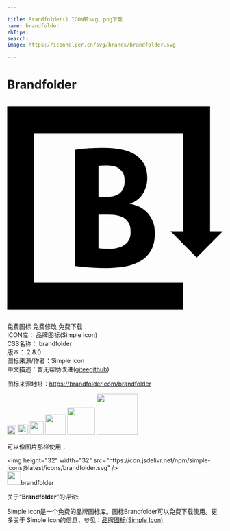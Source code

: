 ```yaml
---

title: Brandfolder() ICON转svg、png下载
name: brandfolder
zhTips: 
search: 
image: https://iconhelper.cn/svg/brands/brandfolder.svg

---
```


# Brandfolder  <small style="font-size: 60%;font-weight: 100"></small>

<div id="svg" class="svg-wrap">
<svg role="img" viewBox="0 0 24 24" xmlns="http://www.w3.org/2000/svg"><title>Brandfolder icon</title><path d="M0,23.291h19.601v-2.978H2.98V3.689h16.626v10.911h-1.422l2.908,2.909L24,14.599 h-1.417V0.709H0V23.291z M16.148,13.356c-0.191-0.406-0.432-0.739-0.72-0.997c-0.287-0.258-0.599-0.454-0.933-0.583 c-0.337-0.132-0.641-0.217-0.916-0.254c0.251-0.034,0.496-0.134,0.735-0.296c0.241-0.161,0.455-0.364,0.647-0.609 c0.192-0.247,0.345-0.535,0.458-0.863c0.115-0.33,0.171-0.686,0.171-1.069c0-0.648-0.126-1.186-0.377-1.617 c-0.252-0.432-0.597-0.775-1.033-1.033c-0.436-0.258-0.948-0.44-1.536-0.547c-0.586-0.108-1.21-0.162-1.868-0.162 c-0.754,0-1.382,0.018-1.887,0.054C8.387,5.417,7.944,5.463,7.56,5.525v12.933c0.684,0.083,1.293,0.141,1.834,0.171 c0.539,0.03,1.082,0.044,1.634,0.044c0.718,0,1.404-0.054,2.057-0.162c0.652-0.107,1.227-0.304,1.723-0.592 c0.499-0.288,0.893-0.68,1.187-1.177c0.294-0.498,0.441-1.135,0.441-1.914C16.436,14.253,16.34,13.763,16.148,13.356z M10.165,7.321c0.91-0.111,1.873-0.054,2.301,0.304c0.38,0.317,0.607,0.599,0.607,1.42c0,0.751-0.357,1.195-0.608,1.356 c-0.251,0.161-0.59,0.368-1.403,0.368s-0.897,0-0.897,0V7.321z M13.194,16.001c-0.449,0.39-1.114,0.552-1.816,0.552 c-0.79,0-1.213-0.072-1.213-0.072v-3.737h1.132c0.711,0,1.438,0.126,1.832,0.464c0.509,0.437,0.611,0.895,0.611,1.505 C13.741,15.322,13.528,15.711,13.194,16.001z"/></svg>
</div>
<detail full-name='brandfolder'></detail>

<div class="detail-page">
<p>
<span><span class="badge-success badge">免费图标</span> <span class="badge-success badge">免费修改</span>  <span class="badge-success badge">免费下载</span> </span>
<br/>
<span>
ICON库：
<span class="badge-secondary badge">品牌图标(Simple Icon)</span> 
</span>
<br/>
<span>
CSS名称：
<span class="badge-secondary badge">brandfolder</span> 
</span>

<br/>
<span>
版本：
<span class="badge-secondary badge">2.8.0</span> 
</span>
<br/>
<span>图标来源/作者：<span class="badge-light badge">Simple Icon</span></span> 
<br/>
<span class="zh-detail">中文描述：暂无<span class="help-link"><span>帮助改进</span>(<a href="https://gitee.com/liuwave/icon-helper/edit/master/json/brands/brandfolder.json" target="_blank" rel="noopener noreferrer">gitee</a><a href="https://github.com/liuwave/icon-helper/edit/master/json/brands/brandfolder.json" target="_blank" rel="noopener noreferrer">github</a></span>)</span><br/>
</p>
</div><div class="description description alert alert-light"><p>图标来源地址：<a href="https://brandfolder.com/brandfolder" target="_blank" rel="noopener noreferrer">https://brandfolder.com/brandfolder</a></p></div>
<div class="alert alert-dark">
<img height="21" width="21" src="https://cdn.jsdelivr.net/npm/simple-icons@latest/icons/brandfolder.svg" />
<img height="24" width="24" src="https://cdn.jsdelivr.net/npm/simple-icons@latest/icons/brandfolder.svg" />
<img height="32" width="32" src="https://cdn.jsdelivr.net/npm/simple-icons@latest/icons/brandfolder.svg" />
<img height="48" width="48" src="https://cdn.jsdelivr.net/npm/simple-icons@latest/icons/brandfolder.svg" />
<img height="64" width="64" src="https://cdn.jsdelivr.net/npm/simple-icons@latest/icons/brandfolder.svg" />
<img height="96" width="96" src="https://cdn.jsdelivr.net/npm/simple-icons@latest/icons/brandfolder.svg" />

</div>
<div>
  <p>可以像图片那样使用：    
  </p>
  <div class="alert alert-primary" style="font-size: 14px">
    &lt;img height="32" width="32" src="https://cdn.jsdelivr.net/npm/simple-icons@latest/icons/brandfolder.svg" /&gt;
    <copy-btn content='<img height="32" width="32" src="https://cdn.jsdelivr.net/npm/simple-icons@latest/icons/brandfolder.svg" />'></copy-btn>
  </div>
  <div class="alert alert-secondary">
    <img height="32" width="32" src="https://cdn.jsdelivr.net/npm/simple-icons@latest/icons/brandfolder.svg" />brandfolder
    <copy-btn content="brandfolder" btn-title="复制图标名称"></copy-btn>
  </div>
</div>
<div class="icon-detail__container">
<p>关于“<b>Brandfolder</b>”的评论:</p>
</div>
<Vssue title="关于“Brandfolder”的评论" />
<div><p>Simple Icon是一个免费的品牌图标库。图标Brandfolder可以免费下载使用。更多关于  Simple Icon的信息，参见：<a target="_blank" href="https://iconhelper.cn/brands.html">品牌图标(Simple Icon)</a>
</p></div>
